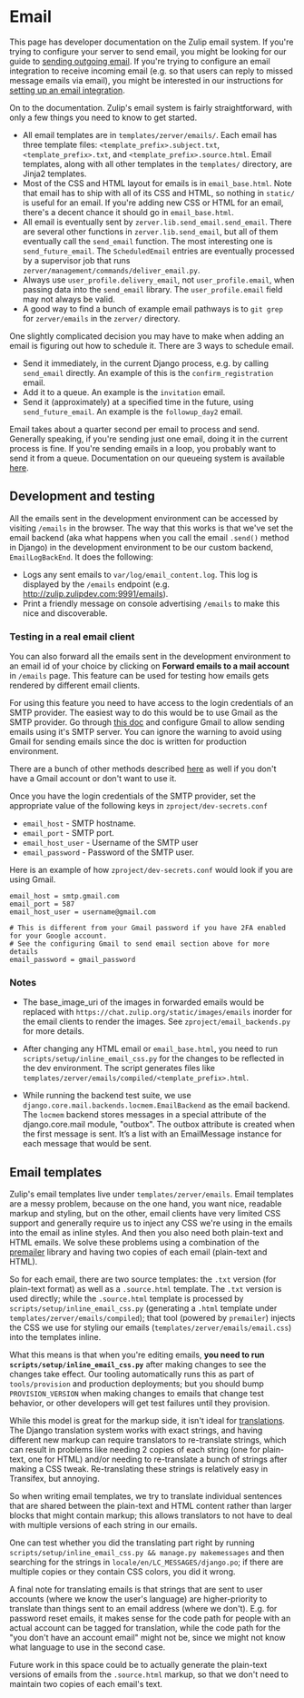 # Email

This page has developer documentation on the Zulip email system. If you're
trying to configure your server to send email, you might be looking for our
guide to [sending outgoing email](../production/email.md). If you're trying to
configure an email integration to receive incoming email (e.g. so that users
can reply to missed message emails via email), you might be interested in
our instructions for
[setting up an email integration](https://zulip.com/integrations/doc/email).

On to the documentation. Zulip's email system is fairly straightforward,
with only a few things you need to know to get started.

* All email templates are in `templates/zerver/emails/`. Each email has three
  template files: `<template_prefix>.subject.txt`, `<template_prefix>.txt`, and
  `<template_prefix>.source.html`. Email templates, along with all other templates
  in the `templates/` directory, are Jinja2 templates.
* Most of the CSS and HTML layout for emails is in `email_base.html`. Note
  that email has to ship with all of its CSS and HTML, so nothing in
  `static/` is useful for an email. If you're adding new CSS or HTML for an
  email, there's a decent chance it should go in `email_base.html`.
* All email is eventually sent by `zerver.lib.send_email.send_email`. There
  are several other functions in `zerver.lib.send_email`, but all of them
  eventually call the `send_email` function. The most interesting one is
  `send_future_email`. The `ScheduledEmail` entries are eventually processed
  by a supervisor job that runs `zerver/management/commands/deliver_email.py`.
* Always use `user_profile.delivery_email`, not `user_profile.email`,
  when passing data into the `send_email` library.  The
  `user_profile.email` field may not always be valid.
* A good way to find a bunch of example email pathways is to `git grep` for
  `zerver/emails` in the `zerver/` directory.

One slightly complicated decision you may have to make when adding an email
is figuring out how to schedule it. There are 3 ways to schedule email.
* Send it immediately, in the current Django process, e.g. by calling
  `send_email` directly. An example of this is the `confirm_registration`
  email.
* Add it to a queue. An example is the `invitation` email.
* Send it (approximately) at a specified time in the future, using
  `send_future_email`. An example is the `followup_day2` email.

Email takes about a quarter second per email to process and send. Generally
speaking, if you're sending just one email, doing it in the current process
is fine. If you're sending emails in a loop, you probably want to send it
from a queue. Documentation on our queueing system is available
[here](../subsystems/queuing.md).

## Development and testing

All the emails sent in the development environment can be accessed by
visiting `/emails` in the browser.  The way that this works is that
we've set the email backend (aka what happens when you call the email
`.send()` method in Django) in the development environment to be our
custom backend, `EmailLogBackEnd`.  It does the following:

* Logs any sent emails to `var/log/email_content.log`. This log is
  displayed by the `/emails` endpoint
  (e.g. http://zulip.zulipdev.com:9991/emails).
* Print a friendly message on console advertising `/emails` to make
  this nice and discoverable.

### Testing in a real email client

You can also forward all the emails sent in the development environment
to an email id of your choice by clicking on **Forward emails to a mail
account** in `/emails` page. This feature can be used for testing how
emails gets rendered by different email clients.

For using this feature you need to have access to the login credentials of
an SMTP provider. The easiest way to do this would be to use Gmail
as the SMTP provider. Go through
[this doc](../production/email.html#using-gmail-for-outgoing-email) and
configure Gmail to allow sending emails using it's SMTP server. You can
ignore the warning to avoid using Gmail for sending emails since the doc
is written for production environment.

There are a bunch of other methods described
[here](../production/email.html#free-outgoing-email-services) as well if you
don't have a Gmail account or don't want to use it.

Once you have the login credentials of the SMTP provider, set the appropriate value
of the following keys in `zproject/dev-secrets.conf`

* `email_host` - SMTP hostname.
* `email_port` - SMTP port.
* `email_host_user` - Username of the SMTP user
* `email_password` - Password of the SMTP user.

Here is an example of how `zproject/dev-secrets.conf` would look if you are using Gmail.

```
email_host = smtp.gmail.com
email_port = 587
email_host_user = username@gmail.com

# This is different from your Gmail password if you have 2FA enabled for your Google account.
# See the configuring Gmail to send email section above for more details
email_password = gmail_password
```

### Notes

* The base_image_uri of the images in forwarded emails would be replaced
with `https://chat.zulip.org/static/images/emails` inorder for the email clients
to render the images. See `zproject/email_backends.py` for more details.

* After changing any HTML email or `email_base.html`, you need to run
  `scripts/setup/inline_email_css.py` for the changes to be reflected in the dev
  environment. The script generates files like
  `templates/zerver/emails/compiled/<template_prefix>.html`.

* While running the backend test suite, we use
`django.core.mail.backends.locmem.EmailBackend` as the email
backend. The `locmem` backend stores messages in a special attribute
of the django.core.mail module, "outbox". The outbox attribute is
created when the first message is sent. It’s a list with an
EmailMessage instance for each message that would be sent.

## Email templates

Zulip's email templates live under `templates/zerver/emails`.  Email
templates are a messy problem, because on the one hand, you want nice,
readable markup and styling, but on the other, email clients have very
limited CSS support and generally require us to inject any CSS we're
using in the emails into the email as inline styles.  And then you
also need both plain-text and HTML emails.  We solve these problems
using a combination of the
[premailer](https://github.com/peterbe/premailer) library and having
two copies of each email (plain-text and HTML).

So for each email, there are two source templates: the `.txt` version
(for plain-text format) as well as a `.source.html` template.  The
`.txt` version is used directly; while the `.source.html` template is
processed by `scripts/setup/inline_email_css.py` (generating a `.html` template
under `templates/zerver/emails/compiled`); that tool (powered by
`premailer`) injects the CSS we use for styling our emails
(`templates/zerver/emails/email.css`) into the templates inline.

What this means is that when you're editing emails, **you need to run
`scripts/setup/inline_email_css.py`** after making changes to see the changes
take effect.  Our tooling automatically runs this as part of
`tools/provision` and production deployments; but you should bump
`PROVISION_VERSION` when making changes to emails that change test
behavior, or other developers will get test failures until they
provision.

While this model is great for the markup side, it isn't ideal for
[translations](../translating/translating.md).  The Django
translation system works with exact strings, and having different new
markup can require translators to re-translate strings, which can
result in problems like needing 2 copies of each string (one for
plain-text, one for HTML) and/or needing to re-translate a bunch of
strings after making a CSS tweak.  Re-translating these strings is
relatively easy in Transifex, but annoying.

So when writing email templates, we try to translate individual
sentences that are shared between the plain-text and HTML content
rather than larger blocks that might contain markup; this allows
translators to not have to deal with multiple versions of each string
in our emails.

One can test whether you did the translating part right by running
`scripts/setup/inline_email_css.py && manage.py makemessages` and then searching
for the strings in `locale/en/LC_MESSAGES/django.po`; if there
are multiple copies or they contain CSS colors, you did it wrong.

A final note for translating emails is that strings that are sent to
user accounts (where we know the user's language) are higher-priority
to translate than things sent to an email address (where we don't).
E.g. for password reset emails, it makes sense for the code path for
people with an actual account can be tagged for translation, while the
code path for the "you don't have an account email" might not be,
since we might not know what language to use in the second case.

Future work in this space could be to actually generate the plain-text
versions of emails from the `.source.html` markup, so that we don't
need to maintain two copies of each email's text.
